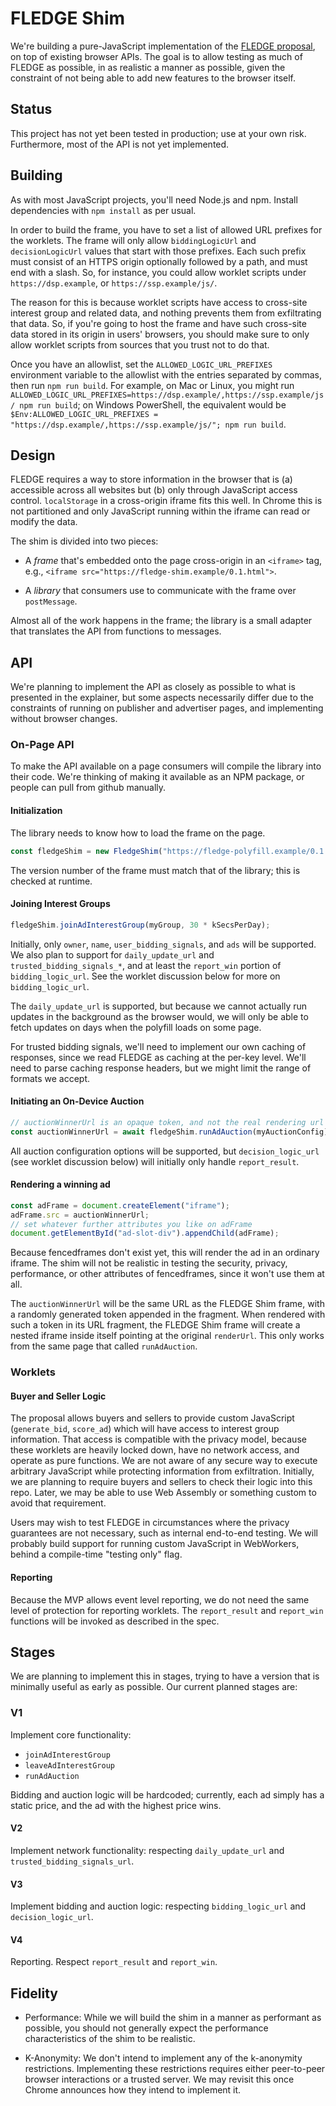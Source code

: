 # FLEDGE Shim

We're building a pure-JavaScript implementation of the
[FLEDGE proposal](https://github.com/WICG/turtledove/blob/main/FLEDGE.md), on
top of existing browser APIs. The goal is to allow testing as much of FLEDGE as
possible, in as realistic a manner as possible, given the constraint of not
being able to add new features to the browser itself.

## Status

This project has not yet been tested in production; use at your own risk.
Furthermore, most of the API is not yet implemented.

## Building

As with most JavaScript projects, you'll need Node.js and npm. Install
dependencies with `npm install` as per usual.

In order to build the frame, you have to set a list of allowed URL prefixes for
the worklets. The frame will only allow `biddingLogicUrl` and `decisionLogicUrl`
values that start with those prefixes. Each such prefix must consist of an HTTPS
origin optionally followed by a path, and must end with a slash. So, for
instance, you could allow worklet scripts under `https://dsp.example`, or
`https://ssp.example/js/`.

The reason for this is because worklet scripts have access to cross-site
interest group and related data, and nothing prevents them from exfiltrating
that data. So, if you're going to host the frame and have such cross-site data
stored in its origin in users' browsers, you should make sure to only allow
worklet scripts from sources that you trust not to do that.

Once you have an allowlist, set the `ALLOWED_LOGIC_URL_PREFIXES` environment
variable to the allowlist with the entries separated by commas, then run
`npm run build`. For example, on Mac or Linux, you might run
`ALLOWED_LOGIC_URL_PREFIXES=https://dsp.example/,https://ssp.example/js/ npm run build`;
on Windows PowerShell, the equivalent would be
`$Env:ALLOWED_LOGIC_URL_PREFIXES = "https://dsp.example/,https://ssp.example/js/"; npm run build`.

## Design

FLEDGE requires a way to store information in the browser that is (a) accessible
across all websites but (b) only through JavaScript access control.
`localStorage` in a cross-origin iframe fits this well. In Chrome this is not
partitioned and only JavaScript running within the iframe can read or modify the
data.

The shim is divided into two pieces:

- A _frame_ that's embedded onto the page cross-origin in an `<iframe>` tag,
  e.g., `<iframe src="https://fledge-shim.example/0.1.html">`.

- A _library_ that consumers use to communicate with the frame over
  `postMessage`.

Almost all of the work happens in the frame; the library is a small adapter that
translates the API from functions to messages.

## API

We're planning to implement the API as closely as possible to what is presented
in the explainer, but some aspects necessarily differ due to the constraints of
running on publisher and advertiser pages, and implementing without browser
changes.

### On-Page API

To make the API available on a page consumers will compile the library into
their code. We're thinking of making it available as an NPM package, or people
can pull from github manually.

#### Initialization

The library needs to know how to load the frame on the page.

```javascript
const fledgeShim = new FledgeShim("https://fledge-polyfill.example/0.1.html");
```

The version number of the frame must match that of the library; this is checked
at runtime.

#### Joining Interest Groups

```javascript
fledgeShim.joinAdInterestGroup(myGroup, 30 * kSecsPerDay);
```

Initially, only `owner`, `name`, `user_bidding_signals`, and `ads` will be
supported. We also plan to support for `daily_update_url` and
`trusted_bidding_signals_*`, and at least the `report_win` portion of
`bidding_logic_url`. See the worklet discussion below for more on
`bidding_logic_url`.

The `daily_update_url` is supported, but because we cannot actually run updates
in the background as the browser would, we will only be able to fetch updates on
days when the polyfill loads on some page.

For trusted bidding signals, we'll need to implement our own caching of
responses, since we read FLEDGE as caching at the per-key level. We'll need to
parse caching response headers, but we might limit the range of formats we
accept.

#### Initiating an On-Device Auction

```javascript
// auctionWinnerUrl is an opaque token, and not the real rendering url
const auctionWinnerUrl = await fledgeShim.runAdAuction(myAuctionConfig);
```

All auction configuration options will be supported, but `decision_logic_url`
(see worklet discussion below) will initially only handle `report_result`.

#### Rendering a winning ad

```javascript
const adFrame = document.createElement("iframe");
adFrame.src = auctionWinnerUrl;
// set whatever further attributes you like on adFrame
document.getElementById("ad-slot-div").appendChild(adFrame);
```

Because fencedframes don't exist yet, this will render the ad in an ordinary
iframe. The shim will not be realistic in testing the security, privacy,
performance, or other attributes of fencedframes, since it won't use them at
all.

The `auctionWinnerUrl` will be the same URL as the FLEDGE Shim frame, with a
randomly generated token appended in the fragment. When rendered with such a
token in its URL fragment, the FLEDGE Shim frame will create a nested iframe
inside itself pointing at the original `renderUrl`. This only works from the
same page that called `runAdAuction`.

### Worklets

#### Buyer and Seller Logic

The proposal allows buyers and sellers to provide custom JavaScript
(`generate_bid`, `score_ad`) which will have access to interest group
information. That access is compatible with the privacy model, because these
worklets are heavily locked down, have no network access, and operate as pure
functions. We are not aware of any secure way to execute arbitrary JavaScript
while protecting information from exfiltration. Initially, we are planning to
require buyers and sellers to check their logic into this repo. Later, we may be
able to use Web Assembly or something custom to avoid that requirement.

Users may wish to test FLEDGE in circumstances where the privacy guarantees are
not necessary, such as internal end-to-end testing. We will probably build
support for running custom JavaScript in WebWorkers, behind a compile-time
"testing only" flag.

#### Reporting

Because the MVP allows event level reporting, we do not need the same level of
protection for reporting worklets. The `report_result` and `report_win`
functions will be invoked as described in the spec.

## Stages

We are planning to implement this in stages, trying to have a version that is
minimally useful as early as possible. Our current planned stages are:

### V1

Implement core functionality:

- `joinAdInterestGroup`
- `leaveAdInterestGroup`
- `runAdAuction`

Bidding and auction logic will be hardcoded; currently, each ad simply has a
static price, and the ad with the highest price wins.

#### V2

Implement network functionality: respecting `daily_update_url` and
`trusted_bidding_signals_url`.

#### V3

Implement bidding and auction logic: respecting `bidding_logic_url` and
`decision_logic_url`.

#### V4

Reporting. Respect `report_result` and `report_win`.

## Fidelity

- Performance: While we will build the shim in a manner as performant as
  possible, you should not generally expect the performance characteristics of
  the shim to be realistic.

- K-Anonymity: We don't intend to implement any of the k-anonymity restrictions.
  Implementing these restrictions requires either peer-to-peer browser
  interactions or a trusted server. We may revisit this once Chrome announces
  how they intend to implement it.
